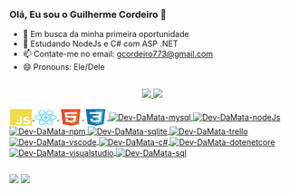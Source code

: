 ### Olá, Eu sou o Guilherme Cordeiro 👋



- 🔭 Em busca da minha primeira oportunidade
- 🌱 Estudando NodeJs e C# com ASP .NET 
- 📫 Contate-me no email: gcordeiro773@gmail.com
- 😄 Pronouns: Ele/Dele

##

<div align="center">
  <a href="https://github.com/Dev-DaMata">
  <img height="180em" src="https://github-readme-stats.vercel.app/api?username=Dev-DaMata&show_icons=true&theme=dracula&include_all_commits=true&count_private=true"/>
  <img height="180em" src="https://github-readme-stats.vercel.app/api/top-langs/?username=Dev-DaMata&layout=compact&langs_count=7&theme=dracula"/>
</div>
  <div style="display: inline_block"><br>
  <img align="center" alt="Dev-DaMata-Js" height="30" width="40" src="https://raw.githubusercontent.com/devicons/devicon/master/icons/javascript/javascript-plain.svg">
  <img align="center" alt="Dev-DaMata-React" height="30" width="40" src="https://raw.githubusercontent.com/devicons/devicon/master/icons/react/react-original.svg">
  <img align="center" alt="Dev-DaMata-HTML" height="30" width="40" src="https://raw.githubusercontent.com/devicons/devicon/master/icons/html5/html5-original.svg">
  <img align="center" alt="Dev-DaMata-CSS" height="30" width="40" src="https://raw.githubusercontent.com/devicons/devicon/master/icons/css3/css3-original.svg">
  <img align="center" alt="Dev-DaMata-mysql" height="30" width="40" src="https://cdn.jsdelivr.net/gh/devicons/devicon/icons/mysql/mysql-original.svg" />
  <img align="center" alt="Dev-DaMata-nodeJs" height="30" width="40" src="https://cdn.jsdelivr.net/gh/devicons/devicon/icons/nodejs/nodejs-original.svg" />
  <img align="center" alt="Dev-DaMata-npm" height="30" width="40" src="https://cdn.jsdelivr.net/gh/devicons/devicon/icons/npm/npm-original-wordmark.svg" />  
  <img align="center" alt="Dev-DaMata-sqlite" height="30" width="40" src="https://cdn.jsdelivr.net/gh/devicons/devicon/icons/sqlite/sqlite-original-wordmark.svg" />  
  <img align="center" alt="Dev-DaMata-trello" height="30" width="40" src="https://cdn.jsdelivr.net/gh/devicons/devicon/icons/trello/trello-plain.svg" /> 
  <img align="center" alt="Dev-DaMata-vscode" height="30" width="40" src="https://cdn.jsdelivr.net/gh/devicons/devicon/icons/vscode/vscode-original.svg" />
  <img align="center" alt="Dev-DaMata-c#" height="30" width="40" src="https://cdn.jsdelivr.net/gh/devicons/devicon/icons/csharp/csharp-original.svg" />
  <img align="center" alt="Dev-DaMata-dotenetcore" height="30" width="40" src="https://cdn.jsdelivr.net/gh/devicons/devicon/icons/dotnetcore/dotnetcore-original.svg" />
  <img align="center" alt="Dev-DaMata-visualstudio" height="30" width="40" src="https://cdn.jsdelivr.net/gh/devicons/devicon/icons/visualstudio/visualstudio-plain.svg" />
   <img align="center" alt="Dev-DaMata-sql" height="30" width="40" src="https://cdn.jsdelivr.net/gh/devicons/devicon/icons/microsoftsqlserver/microsoftsqlserver-plain.svg" />
  </div>
  
  ##
  
  <div> 
  <a href = "mailto:gcordeiro773@gmail.com"><img src="https://img.shields.io/badge/-Gmail-%23333?style=for-the-badge&logo=gmail&logoColor=white" target="_blank"></a>
  <a href="https://www.linkedin.com/in/guilhermecordeirodamata/" target="_blank"><img src="https://img.shields.io/badge/-LinkedIn-%230077B5?style=for-the-badge&logo=linkedin&logoColor=white" target="_blank"></a> 
</div>
